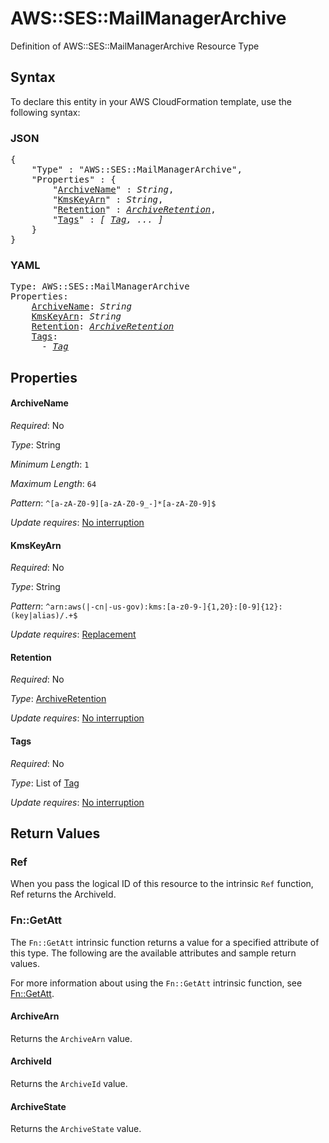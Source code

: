 # AWS::SES::MailManagerArchive

Definition of AWS::SES::MailManagerArchive Resource Type

## Syntax

To declare this entity in your AWS CloudFormation template, use the following syntax:

### JSON

<pre>
{
    "Type" : "AWS::SES::MailManagerArchive",
    "Properties" : {
        "<a href="#archivename" title="ArchiveName">ArchiveName</a>" : <i>String</i>,
        "<a href="#kmskeyarn" title="KmsKeyArn">KmsKeyArn</a>" : <i>String</i>,
        "<a href="#retention" title="Retention">Retention</a>" : <i><a href="archiveretention.md">ArchiveRetention</a></i>,
        "<a href="#tags" title="Tags">Tags</a>" : <i>[ <a href="tag.md">Tag</a>, ... ]</i>
    }
}
</pre>

### YAML

<pre>
Type: AWS::SES::MailManagerArchive
Properties:
    <a href="#archivename" title="ArchiveName">ArchiveName</a>: <i>String</i>
    <a href="#kmskeyarn" title="KmsKeyArn">KmsKeyArn</a>: <i>String</i>
    <a href="#retention" title="Retention">Retention</a>: <i><a href="archiveretention.md">ArchiveRetention</a></i>
    <a href="#tags" title="Tags">Tags</a>: <i>
      - <a href="tag.md">Tag</a></i>
</pre>

## Properties

#### ArchiveName

_Required_: No

_Type_: String

_Minimum Length_: <code>1</code>

_Maximum Length_: <code>64</code>

_Pattern_: <code>^[a-zA-Z0-9][a-zA-Z0-9_-]*[a-zA-Z0-9]$</code>

_Update requires_: [No interruption](https://docs.aws.amazon.com/AWSCloudFormation/latest/UserGuide/using-cfn-updating-stacks-update-behaviors.html#update-no-interrupt)

#### KmsKeyArn

_Required_: No

_Type_: String

_Pattern_: <code>^arn:aws(|-cn|-us-gov):kms:[a-z0-9-]{1,20}:[0-9]{12}:(key|alias)/.+$</code>

_Update requires_: [Replacement](https://docs.aws.amazon.com/AWSCloudFormation/latest/UserGuide/using-cfn-updating-stacks-update-behaviors.html#update-replacement)

#### Retention

_Required_: No

_Type_: <a href="archiveretention.md">ArchiveRetention</a>

_Update requires_: [No interruption](https://docs.aws.amazon.com/AWSCloudFormation/latest/UserGuide/using-cfn-updating-stacks-update-behaviors.html#update-no-interrupt)

#### Tags

_Required_: No

_Type_: List of <a href="tag.md">Tag</a>

_Update requires_: [No interruption](https://docs.aws.amazon.com/AWSCloudFormation/latest/UserGuide/using-cfn-updating-stacks-update-behaviors.html#update-no-interrupt)

## Return Values

### Ref

When you pass the logical ID of this resource to the intrinsic `Ref` function, Ref returns the ArchiveId.

### Fn::GetAtt

The `Fn::GetAtt` intrinsic function returns a value for a specified attribute of this type. The following are the available attributes and sample return values.

For more information about using the `Fn::GetAtt` intrinsic function, see [Fn::GetAtt](https://docs.aws.amazon.com/AWSCloudFormation/latest/UserGuide/intrinsic-function-reference-getatt.html).

#### ArchiveArn

Returns the <code>ArchiveArn</code> value.

#### ArchiveId

Returns the <code>ArchiveId</code> value.

#### ArchiveState

Returns the <code>ArchiveState</code> value.
